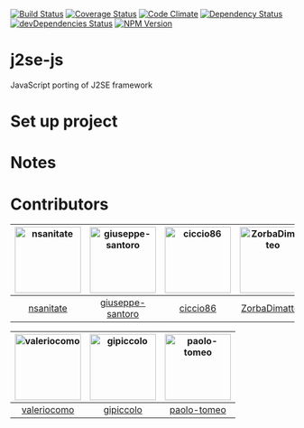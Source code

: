 [![Build Status](https://travis-ci.org/apuliasoft/j2se-js.svg?branch=master)](https://travis-ci.org/apuliasoft/j2se-js)
[![Coverage Status](https://coveralls.io/repos/github/apuliasoft/j2se-js/badge.svg?branch=master)](https://coveralls.io/github/apuliasoft/j2se-js?branch=master)
[![Code Climate](https://codeclimate.com/github/apuliasoft/j2se-js/badges/gpa.svg)](https://codeclimate.com/github/apuliasoft/j2se-js)
[![Dependency Status](https://david-dm.org/apuliasoft/j2se-js.svg)](https://david-dm.org/apuliasoft/j2se-js)
[![devDependencies Status](https://david-dm.org/apuliasoft/j2se-js/dev-status.svg)](https://david-dm.org/apuliasoft/j2se-js?type=dev)
[![NPM Version](https://badge.fury.io/js/j2se-js.svg)](https://badge.fury.io/js/j2se-js)

# j2se-js

JavaScript porting of J2SE framework

# Set up project

# Notes

# Contributors

[<img alt="nsanitate" src="https://avatars1.githubusercontent.com/u/666044?v=4&s=117" width="117">](https://github.com/nsanitate) |[<img alt="giuseppe-santoro" src="https://avatars0.githubusercontent.com/u/2903836?v=4&s=117" width="117">](https://github.com/giuseppe-santoro) |[<img alt="ciccio86" src="https://avatars1.githubusercontent.com/u/1651252?v=4&s=117" width="117">](https://github.com/ciccio86) |[<img alt="ZorbaDimatteo" src="https://avatars1.githubusercontent.com/u/18332250?v=4&s=117" width="117">](https://github.com/ZorbaDimatteo) |[<img alt="fdammacco" src="https://avatars2.githubusercontent.com/u/29536117?v=4&s=117" width="117">](https://github.com/fdammacco) |[<img alt="Gigitsu" src="https://avatars1.githubusercontent.com/u/3147882?v=4&s=117" width="117">](https://github.com/Gigitsu) |
:---: |:---: |:---: |:---: |:---: |:---: |
[nsanitate](https://github.com/nsanitate) |[giuseppe-santoro](https://github.com/giuseppe-santoro) |[ciccio86](https://github.com/ciccio86) |[ZorbaDimatteo](https://github.com/ZorbaDimatteo) |[fdammacco](https://github.com/fdammacco) |[Gigitsu](https://github.com/Gigitsu)

[<img alt="valeriocomo" src="https://avatars1.githubusercontent.com/u/7393493?v=4&s=117" width="117">](https://github.com/valeriocomo) |[<img alt="gipiccolo" src="https://avatars0.githubusercontent.com/u/8842625?v=4&s=117" width="117">](https://github.com/gipiccolo) |[<img alt="paolo-tomeo" src="https://avatars1.githubusercontent.com/u/7068099?v=4&s=117" width="117">](https://github.com/paolo-tomeo) |
:---: |:---: |:---: |
[valeriocomo](https://github.com/valeriocomo) |[gipiccolo](https://github.com/gipiccolo) |[paolo-tomeo](https://github.com/paolo-tomeo) |

